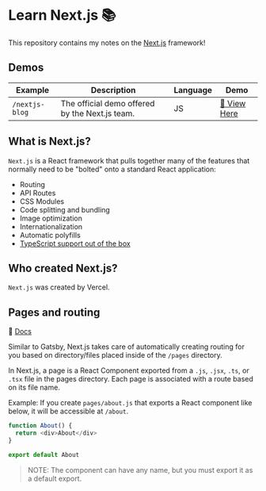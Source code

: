 # Learn Next.js 📚

This repository contains my notes on the [Next.js](https://nextjs.org) framework!

## Demos

| Example        | Description                                    | Language | Demo                                                                   |
| -------------- | ---------------------------------------------- | -------- | ---------------------------------------------------------------------- |
| `/nextjs-blog` | The official demo offered by the Next.js team. | JS       | [🔗 View Here](https://nextjs.org/learn/basics/create-nextjs-app/setup) |


## What is Next.js?
`Next.js` is a React framework that pulls together many of the features that normally need to be "bolted" onto a standard React application:
* Routing
* API Routes
* CSS Modules
* Code splitting and bundling
* Image optimization
* Internationalization
* Automatic polyfills
* [TypeScript support out of the box](https://github.com/vercel/next.js/tree/canary/examples/with-typescript)

## Who created Next.js?
`Next.js` was created by Vercel.

## Pages and routing
🔗 [Docs](https://nextjs.org/docs/basic-features/pages)

Similar to Gatsby, Next.js takes care of automatically creating routing for you based on directory/files placed inside of the `/pages` directory. 

In Next.js, a page is a React Component exported from a `.js`, `.jsx`, `.ts`, or `.tsx` file in the pages directory. Each page is associated with a route based on its file name.

Example: If you create `pages/about.js` that exports a React component like below, it will be accessible at `/about`.

```js
function About() {
  return <div>About</div>
}

export default About
```

> NOTE: The component can have any name, but you must export it as a default export.